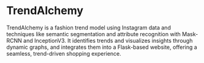 # TrendAlchemy
TrendAlchemy is a fashion trend model using Instagram data and techniques like semantic segmentation and attribute recognition with Mask-RCNN and InceptionV3. It identifies trends and visualizes insights through dynamic graphs, and integrates them into a Flask-based website, offering a seamless, trend-driven shopping experience.
